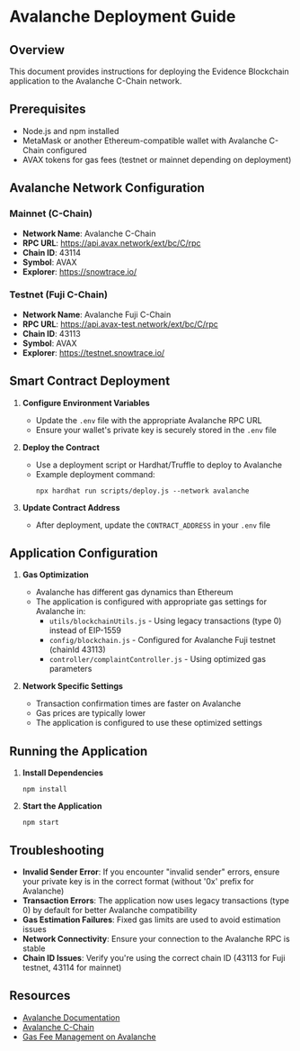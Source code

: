 # Avalanche Deployment Guide

## Overview
This document provides instructions for deploying the Evidence Blockchain application to the Avalanche C-Chain network.

## Prerequisites
- Node.js and npm installed
- MetaMask or another Ethereum-compatible wallet with Avalanche C-Chain configured
- AVAX tokens for gas fees (testnet or mainnet depending on deployment)

## Avalanche Network Configuration

### Mainnet (C-Chain)
- **Network Name**: Avalanche C-Chain
- **RPC URL**: https://api.avax.network/ext/bc/C/rpc
- **Chain ID**: 43114
- **Symbol**: AVAX
- **Explorer**: https://snowtrace.io/

### Testnet (Fuji C-Chain)
- **Network Name**: Avalanche Fuji C-Chain
- **RPC URL**: https://api.avax-test.network/ext/bc/C/rpc
- **Chain ID**: 43113
- **Symbol**: AVAX
- **Explorer**: https://testnet.snowtrace.io/

## Smart Contract Deployment

1. **Configure Environment Variables**
   - Update the `.env` file with the appropriate Avalanche RPC URL
   - Ensure your wallet's private key is securely stored in the `.env` file

2. **Deploy the Contract**
   - Use a deployment script or Hardhat/Truffle to deploy to Avalanche
   - Example deployment command:
     ```
     npx hardhat run scripts/deploy.js --network avalanche
     ```

3. **Update Contract Address**
   - After deployment, update the `CONTRACT_ADDRESS` in your `.env` file

## Application Configuration

1. **Gas Optimization**
   - Avalanche has different gas dynamics than Ethereum
   - The application is configured with appropriate gas settings for Avalanche in:
     - `utils/blockchainUtils.js` - Using legacy transactions (type 0) instead of EIP-1559
     - `config/blockchain.js` - Configured for Avalanche Fuji testnet (chainId 43113)
     - `controller/complaintController.js` - Using optimized gas parameters

2. **Network Specific Settings**
   - Transaction confirmation times are faster on Avalanche
   - Gas prices are typically lower
   - The application is configured to use these optimized settings

## Running the Application

1. **Install Dependencies**
   ```
   npm install
   ```

2. **Start the Application**
   ```
   npm start
   ```

## Troubleshooting

- **Invalid Sender Error**: If you encounter "invalid sender" errors, ensure your private key is in the correct format (without '0x' prefix for Avalanche)
- **Transaction Errors**: The application now uses legacy transactions (type 0) by default for better Avalanche compatibility
- **Gas Estimation Failures**: Fixed gas limits are used to avoid estimation issues
- **Network Connectivity**: Ensure your connection to the Avalanche RPC is stable
- **Chain ID Issues**: Verify you're using the correct chain ID (43113 for Fuji testnet, 43114 for mainnet)

## Resources

- [Avalanche Documentation](https://docs.avax.network/)
- [Avalanche C-Chain](https://docs.avax.network/apis/avalanchego/apis/c-chain)
- [Gas Fee Management on Avalanche](https://docs.avax.network/quickstart/adjusting-gas-price-during-high-network-activity)